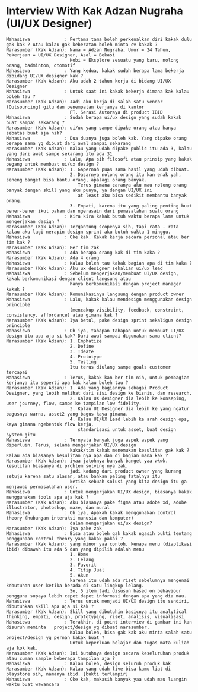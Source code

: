 # Interview With Kak Adzan Nugraha (UI/UX Designer)

    Mahasiswa             : Pertama tama boleh perkenalkan diri kakak dulu gak kak ? Atau kalau gak keberatan boleh minta cv kakak ?
    Narasumber (Kak Adzan): Nama = Adzan Nugraha, Umur = 24 Tahun, Pekerjaan = UI/UX Designer, Asal = Bekasi
                            Hobi = Eksplore sesuatu yang baru, nolong orang, badminton, otomotif
    Mahasiswa             : Yang kedua, kakak sudah berapa lama bekerja dibidang UI/UX designer kak ?
    Narasumber (Kak Adzan): Aku udah 2 tahun kerja di bidang UI/UX Designer
    Mahasiswa             : Untuk saat ini kakak bekerja dimana kak kalau boleh tau ?
    Narasumber (Kak Adzan): Jadi aku kerja di salah satu vendor (Outsourcing) gitu dan penempatan kerjanya di kantor 
                            PT. Serasi Autoraya di product IBID
    Mahasiswa             : Sudah berapa ui/ux design yang sudah kakak buat sampai sekarang ?
    Narasumber (Kak Adzan): ui/ux yang sampe dipake orang atau hanya sebatas buat aja nih?
    Mahasiswa             : Dua duanya juga boleh kak. Yang dipake orang berapa sama yg dibuat dari awal sampai sekarang
    Narasumber (Kak Adzan): Kalau yang udah dipake public itu ada 3, kalau yang dari awal sampe sekarang itu ada 31
    Mahasiswa             : Lalu, Apa sih filosofi atau prinsip yang kakak pegang untuk membuat ui/ux design ?
    Narasumber (Kak Adzan): 1. Gapernah puas sama hasil yang udah dibuat.
                            2. Dasarnya nolong orang itu kan enak yah, seneng banget bisa bantu orang, apalagi orang banyak. 
                               Terus gimana caranya aku mau nolong orang banyak dengan skill yang aku punya, ya dengan UI/UX ini 
                               at least aku bisa sedikit membantu banyak orang.
                            3. Empati, karena itu yang paling penting buat bener-bener ikut paham dan ngerasain dari pemasalahan suatu orang
    Mahasiswa             : Kira kira kakak butuh waktu berapa lama untuk mengerjakan design ?
    Narasumber (Kak Adzan): Tergantung scopenya sih, tapi rata - rata kalau aku lagi nerapin design sprint aku butuh waktu 1 minggu.
    Mahasiswa             : Oke kak. Kakak kerja secara personal atau ber tim kak ?
    Narasumber (Kak Adzan): Ber tim zak
    Mahasiswa             : Ada berapa orang kak di tim kaka ?
    Narasumber (Kak Adzan): Ada 4 orang
    Mahasiswa             : Kalau boleh tau kakak bagian apa di tim kaka ?
    Narasumber (Kak Adzan): Aku ux designer sekalian ui/ux lead
    Mahasiswa             : Sebelum mengerjakan/membuat UI/UX design, kakak berkomunikasi dengan client langsung atau 
                            hanya berkomunikasi dengan project manager kakak ?
    Narasumber (Kak Adzan): Komunikasinya langsung dengan product owner 
    Mahasiswa             : Lalu, kakak kalau mendesign menggunakan design principle 
                            (mencakup visibility, feedback, constraint, consistency, affordance) atau gimana kak ?
    Narasumber (Kak Adzan): Iya betul, pake design sprint sekaligus design principle 
    Mahasiswa             : Oh iya, tahapan tahapan untuk membuat UI/UX design itu apa aja si kak? Dari awal sampai digunakan sama client?
    Narasumber (Kak Adzan): 1. Emphatize
                            2. Define
                            3. Ideate
                            4. Prototype	  
                            5. Testing
                            Itu terus diulang sampe goals customer tercapai
    Mahasiswa             : Terus, kakak kan ber tim nih, untuk pembagian kerjanya itu seperti apa kak kalau boleh tau ?
    Narasumber (Kak Adzan): 1. Ada yang bagiannya sebagai Product Designer, yang lebih melihat dari sisi design ke bisnis, dan research.
                            2. Kalau UX designer dia lebih ke konseping, user journey, flow, sampe ke tampilan low fidelity.
                            3. Kalau UI Designer dia lebih ke yang ngatur bagusnya warna, asset2 yang bagus kaya gimana.
                            4. Kalau UI/UX Lead lebih ke arah design ops, kaya gimana ngebentuk flow kerja, 
                               standarisasi untuk asset, buat design system gitu
    Mahasiswa             : Ternyata banyak juga aspek aspek yang diperluin. Terus, selama mengerjakan UI/UX design 
                            kakak/tim kakak menemukan kesulitan gak kak ? Kalau ada biasanya kesulitan nya apa dan di bagian mana kak ?
    Narasumber (Kak Adzan): iyaa jatohnya banyak banget yaa wkwk. kesulitan biasanya di problem solving nya zak.
                            jadi kadang dari product owner yang kurang setuju karena satu alasan, atau bahkan paling fatalnya itu 
                            ketika sebuah solusi yang kita design itu ga menjawab permasalahan user.
    Mahasiswa             : Untuk mengerjakan UI/UX design, biasanya kakak menggunakan tools apa aja kak ?
    Narasumber (Kak Adzan): Aku biasanya pake figma atau adobe xd, adobe illustrator, photoshop, maze, dan mural
    Mahasiswa		      : Oh iya, Apakah kakak menggunakan control theory (hubungan interaksi manusia dan komputer) 
                            dalam mengerjakan ui/ux design?
    Narasumber (Kak Adzan): Iya pake zak
    Mahasiswa             : Bisa atau boleh gak kakak ngasih bukti tentang penggunaan control theory yang kakak pakai ?
    Narasumber (Kak Adzan): yang minor yaa contoh, kenapa menu (diaplikasi ibid) dibawah itu ada 5 dan yang dipilih adalah menu
                            1. Home
                            2. Lelang
                            3. Favorit
                            4. Titip Jual
                            5. Akun
                            karena itu udah ada riset sebelumnya mengenai kebutuhan user ketika berada di satu lingkup lelang. 
                            So, 5 item tadi disusun based on behaviour pengguna supaya lebih cepet dapet informasi dengan apa yang dia mau.
    Mahasiswa             : Terus untuk menjadi UI/UX design itu sendiri, dibutuhkan skill apa aja si kak ?
    Narasumber (Kak Adzan): Skill yang dibutuhin basicnya itu analytical thinking, empati, design, prototyping, riset, analisis, visualisasi
    Mahasiswa             : Terakhir, di point interview di gambar ini kan disuruh meminta   project/design yg dibuat narasumber. 
                            Kalau boleh, bisa gak kak aku minta salah satu project/design yg pernah kakak buat ? 
                            Untuk keperluan belajar dan tugas mata kuliah aja kok kak. 
    Narasumber (Kak Adzan): Ini butuhnya design secara keseluruhan produk atau cuman sample beberapa tampilan aja ?
    Mahasiswa             : Kalau boleh, design seluruh produk kak
    Narasumber (Kak Adzan): Kalau yang udah live bisa kamu liat di playstore sih, namanya ibid. [bukti terlampir]
    Mahasiswa             : Oke kak, makasih banyak yaa udah mau luangin waktu buat wawancara
